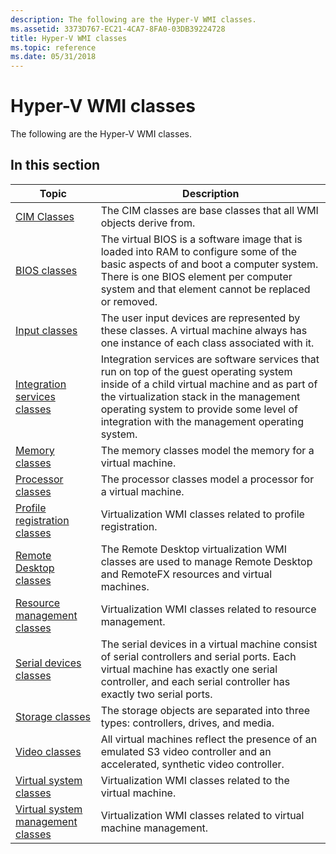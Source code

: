 ```yaml
---
description: The following are the Hyper-V WMI classes.
ms.assetid: 3373D767-EC21-4CA7-8FA0-03DB39224728
title: Hyper-V WMI classes
ms.topic: reference
ms.date: 05/31/2018
---
```


# Hyper-V WMI classes

The following are the Hyper-V WMI classes.

## In this section



| Topic                                                                                 | Description                                                                                                                                                                                                                                                                                 |
|---------------------------------------------------------------------------------------|---------------------------------------------------------------------------------------------------------------------------------------------------------------------------------------------------------------------------------------------------------------------------------------------|
| [CIM Classes](cim-classes.md)<br/>                                             | The CIM classes are base classes that all WMI objects derive from.<br/>                                                                                                                                                                                                               |
| [BIOS classes](bios-classes.md)<br/>                                           | The virtual BIOS is a software image that is loaded into RAM to configure some of the basic aspects of and boot a computer system. There is one BIOS element per computer system and that element cannot be replaced or removed.<br/>                                                 |
| [Input classes](input-classes.md)<br/>                                         | The user input devices are represented by these classes. A virtual machine always has one instance of each class associated with it.<br/>                                                                                                                                             |
| [Integration services classes](integration-services-classes.md)<br/>           | Integration services are software services that run on top of the guest operating system inside of a child virtual machine and as part of the virtualization stack in the management operating system to provide some level of integration with the management operating system.<br/> |
| [Memory classes](memory-classes.md)<br/>                                       | The memory classes model the memory for a virtual machine.<br/>                                                                                                                                                                                                                       |
| [Processor classes](processor-classes.md)<br/>                                 | The processor classes model a processor for a virtual machine.<br/>                                                                                                                                                                                                                   |
| [Profile registration classes](profile-registration-classes.md)<br/>           | Virtualization WMI classes related to profile registration.<br/>                                                                                                                                                                                                                      |
| [Remote Desktop classes](remotefx-classes.md)<br/>                             | The Remote Desktop virtualization WMI classes are used to manage Remote Desktop and RemoteFX resources and virtual machines.<br/>                                                                                                                                                     |
| [Resource management classes](resource-management-classes.md)<br/>             | Virtualization WMI classes related to resource management.<br/>                                                                                                                                                                                                                       |
| [Serial devices classes](serial-devices-classes.md)<br/>                       | The serial devices in a virtual machine consist of serial controllers and serial ports. Each virtual machine has exactly one serial controller, and each serial controller has exactly two serial ports.<br/>                                                                         |
| [Storage classes](storage-classes.md)<br/>                                     | The storage objects are separated into three types: controllers, drives, and media.<br/>                                                                                                                                                                                              |
| [Video classes](video-classes.md)<br/>                                         | All virtual machines reflect the presence of an emulated S3 video controller and an accelerated, synthetic video controller.<br/>                                                                                                                                                     |
| [Virtual system classes](virtual-system-classes.md)<br/>                       | Virtualization WMI classes related to the virtual machine.<br/>                                                                                                                                                                                                                       |
| [Virtual system management classes](virtual-system-management-classes.md)<br/> | Virtualization WMI classes related to virtual machine management.<br/>                                                                                                                                                                                                                |



 

 

 




